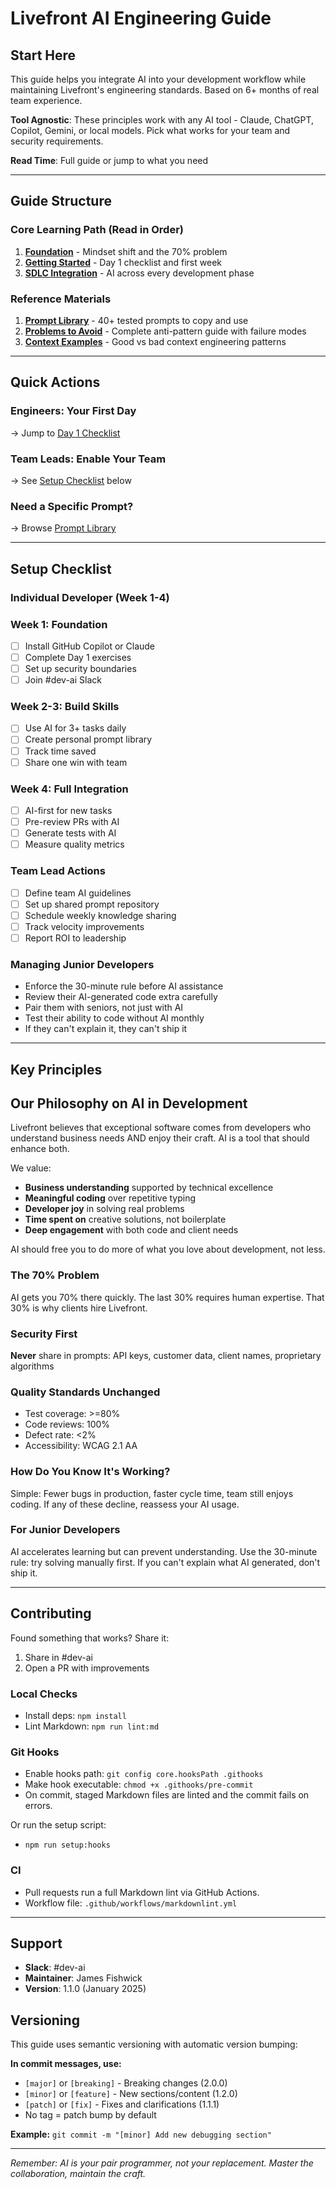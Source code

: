 # Livefront AI Engineering Guide

## Start Here

This guide helps you integrate AI into your development workflow while maintaining Livefront's engineering standards. Based on 6+ months of real team experience.

**Tool Agnostic**: These principles work with any AI tool - Claude, ChatGPT, Copilot, Gemini, or local models. Pick what works for your team and security requirements.

**Read Time**: Full guide or jump to what you need

---

## Guide Structure

### Core Learning Path (Read in Order)

1. **[Foundation](01-foundation.md)** - Mindset shift and the 70% problem
2. **[Getting Started](02-getting-started.md)** - Day 1 checklist and first week
3. **[SDLC Integration](03-sdlc-integration.md)** - AI across every development phase

### Reference Materials

1. **[Prompt Library](04-prompt-library.md)** - 40+ tested prompts to copy and use
2. **[Problems to Avoid](05-problems-to-avoid.md)** - Complete anti-pattern guide with failure modes
3. **[Context Examples](06-context-examples.md)** - Good vs bad context engineering patterns

---

## Quick Actions

### Engineers: Your First Day

-> Jump to [Day 1 Checklist](02-getting-started.md#day-1-setup-and-first-wins)

### Team Leads: Enable Your Team

-> See [Setup Checklist](#setup-checklist) below

### Need a Specific Prompt?

-> Browse [Prompt Library](04-prompt-library.md)

---

## Setup Checklist

### Individual Developer (Week 1-4)

### Week 1: Foundation

- [ ] Install GitHub Copilot or Claude
- [ ] Complete Day 1 exercises
- [ ] Set up security boundaries
- [ ] Join #dev-ai Slack

### Week 2-3: Build Skills

- [ ] Use AI for 3+ tasks daily
- [ ] Create personal prompt library
- [ ] Track time saved
- [ ] Share one win with team

### Week 4: Full Integration

- [ ] AI-first for new tasks
- [ ] Pre-review PRs with AI
- [ ] Generate tests with AI
- [ ] Measure quality metrics

### Team Lead Actions

- [ ] Define team AI guidelines
- [ ] Set up shared prompt repository
- [ ] Schedule weekly knowledge sharing
- [ ] Track velocity improvements
- [ ] Report ROI to leadership

### Managing Junior Developers

- Enforce the 30-minute rule before AI assistance
- Review their AI-generated code extra carefully
- Pair them with seniors, not just with AI
- Test their ability to code without AI monthly
- If they can't explain it, they can't ship it

---

## Key Principles

## Our Philosophy on AI in Development

Livefront believes that exceptional software comes from developers who understand business needs AND enjoy their craft. AI is a tool that should enhance both.

We value:

- **Business understanding** supported by technical excellence
- **Meaningful coding** over repetitive typing
- **Developer joy** in solving real problems
- **Time spent on** creative solutions, not boilerplate
- **Deep engagement** with both code and client needs

AI should free you to do more of what you love about development, not less.

### The 70% Problem

AI gets you 70% there quickly. The last 30% requires human expertise. That 30% is why clients hire Livefront.

### Security First

**Never** share in prompts: API keys, customer data, client names, proprietary algorithms

### Quality Standards Unchanged

- Test coverage: >=80%
- Code reviews: 100%
- Defect rate: <2%
- Accessibility: WCAG 2.1 AA

### How Do You Know It's Working?

Simple: Fewer bugs in production, faster cycle time, team still enjoys coding.
If any of these decline, reassess your AI usage.

### For Junior Developers

AI accelerates learning but can prevent understanding. Use the 30-minute rule: try solving manually first. If you can't explain what AI generated, don't ship it.

---

## Contributing

Found something that works? Share it:

1. Share in #dev-ai
2. Open a PR with improvements

### Local Checks

- Install deps: `npm install`
- Lint Markdown: `npm run lint:md`

### Git Hooks

- Enable hooks path: `git config core.hooksPath .githooks`
- Make hook executable: `chmod +x .githooks/pre-commit`
- On commit, staged Markdown files are linted and the commit fails on errors.

Or run the setup script:

- `npm run setup:hooks`

### CI

- Pull requests run a full Markdown lint via GitHub Actions.
- Workflow file: `.github/workflows/markdownlint.yml`

---

## Support

- **Slack**: #dev-ai
- **Maintainer**: James Fishwick
- **Version**: 1.1.0 (January 2025)

## Versioning

This guide uses semantic versioning with automatic version bumping:

**In commit messages, use:**

- `[major]` or `[breaking]` - Breaking changes (2.0.0)
- `[minor]` or `[feature]` - New sections/content (1.2.0)
- `[patch]` or `[fix]` - Fixes and clarifications (1.1.1)
- No tag = patch bump by default

**Example:** `git commit -m "[minor] Add new debugging section"`

---

*Remember: AI is your pair programmer, not your replacement. Master the collaboration, maintain the craft.*
